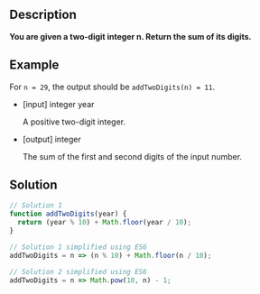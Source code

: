## Description

**You are given a two-digit integer n. Return the sum of its digits.**

## Example

For `n = 29`, the output should be `addTwoDigits(n) = 11`.

- [input] integer year

  A positive two-digit integer.

- [output] integer

  The sum of the first and second digits of the input number.

## Solution

```javascript
// Solution 1
function addTwoDigits(year) {
  return (year % 10) + Math.floor(year / 10);
}

// Solution 1 simplified using ES6
addTwoDigits = n => (n % 10) + Math.floor(n / 10);

// Solution 2 simplified using ES6
addTwoDigits = n => Math.pow(10, n) - 1;
```

